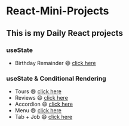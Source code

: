 # React-Mini-Projects




## This is my Daily React projects

### useState 
- Birthday Remainder :smile: [click here](https://dashing-biscotti-40a5e1.netlify.app/)
### useState & Conditional Rendering
- Tours :smile: [click here](https://frolicking-haupia-d8a3ea.netlify.app/)
- Reviews :smile: [click here](https://phenomenal-hotteok-c8351b.netlify.app/)
- Accordion :smile: [click here](https://adorable-cucurucho-95ee73.netlify.app/)
- Menu :smile: [click here](https://verdant-nasturtium-eac86a.netlify.app/)
- Tab + Job :smile: [click here](https://unrivaled-blini-8eb98c.netlify.app/)